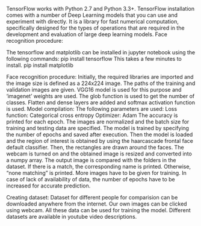 TensorFlow works with Python 2.7 and Python 3.3+.
TensorFlow installation comes with a number of Deep Learning models that you can use and experiment with directly. It is a library for fast numerical computation, specifically designed for the types of operations that are required in the development and evaluation of large deep learning models.
Face recognition procedure:

The tensorflow and matplotlib can be installed in jupyter notebook using the following commands:
pip install tensorflow
This takes a few minutes to install.
pip install matplotlib

Face recognition procedure:
Initially, the required libraries are imported and the image size is defined as a 224x224 image. The paths of the training and validation images are given. VGG16 model is used for this purpose and ‘imagenet’ weights are used.
The glob function is used to get the number of classes. Flatten and dense layers are added and softmax activation function is used. 
Model compilation: The following parameters are used:
         Loss function: Categorical cross entropy
         Optimizer: Adam
         The accuracy is printed for each epoch.
         The images are normalized and the batch size for training and testing     data are specified.
The model is trained by specifying the number of epochs and saved after execution. Then the model is loaded and the region of interest is obtained by using the haarcascade frontal face default classifier.
Then, the rectangles are drawn around the faces. The webcam is turned on and the obtained image is resized and converted into a numpy array. 
The output image is compared with the folders in the dataset. If there is a match, the corresponding name is printed. Otherwise, “none matching” is printed.
More images have to be given for training. In case of lack of availability of data, the number of epochs have to be increased for accurate prediction.

Creating dataset: Dataset for different people for comparision can be downloaded anywhere from the internet.
Our own images can be clicked using webcam.
All these data can be used for training the model.
Different datasets are available in youtube video descriptions.

